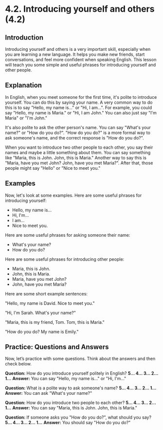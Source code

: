 # 4.2. Introducing yourself and others (4.2)

## Introduction

Introducing yourself and others is a very important skill, especially when you are learning a new language. It helps you make new friends, start conversations, and feel more confident when speaking English. This lesson will teach you some simple and useful phrases for introducing yourself and other people.

## Explanation

In English, when you meet someone for the first time, it's polite to introduce yourself. You can do this by saying your name. A very common way to do this is to say "Hello, my name is..." or "Hi, I am...". For example, you could say "Hello, my name is Maria." or "Hi, I am John." You can also just say "I'm Maria" or "I'm John."

It's also polite to ask the other person's name. You can say "What's your name?" or "How do you do?". "How do you do?" is a more formal way to ask someone's name, and the correct response is "How do you do?".

When you want to introduce two other people to each other, you say their names and maybe a little something about them. You can say something like "Maria, this is John. John, this is Maria." Another way to say this is "Maria, have you met John? John, have you met Maria?". After that, those people might say "Hello" or "Nice to meet you."

## Examples

Now, let's look at some examples. Here are some useful phrases for introducing yourself:

*   Hello, my name is…
*   Hi, I'm…
*   I am…
*   Nice to meet you.

Here are some useful phrases for asking someone their name:

*   What's your name?
*   How do you do?

Here are some useful phrases for introducing other people:

*   Maria, this is John.
*   John, this is Maria.
*   Maria, have you met John?
*   John, have you met Maria?

Here are some short example sentences:

"Hello, my name is David. Nice to meet you."

"Hi, I'm Sarah. What's your name?"

"Maria, this is my friend, Tom. Tom, this is Maria."

"How do you do? My name is Emily."

## Practice: Questions and Answers

Now, let’s practice with some questions. Think about the answers and then check below.

**Question:** How do you introduce yourself politely in English?
**5... 4... 3... 2... 1...**
**Answer:** You can say "Hello, my name is..." or "Hi, I'm..."

**Question:** What is a polite way to ask someone's name?
**5... 4... 3... 2... 1...**
**Answer:** You can ask "What's your name?"

**Question:** How do you introduce two people to each other?
**5... 4... 3... 2... 1...**
**Answer:** You can say "Maria, this is John. John, this is Maria."

**Question:** If someone asks you "How do you do?", what should you say?
**5... 4... 3... 2... 1...**
**Answer:** You should say "How do you do?"
